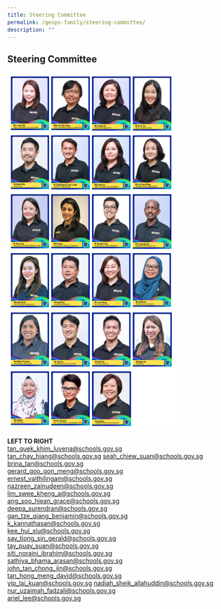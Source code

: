 ```yaml
---
title: Steering Committee
permalink: /gesps-family/steering-committee/
description: ""
---
```

## Steering Committee

<img src="/images/Steering%20Com.png">

**LEFT TO RIGHT**<br>
[tan_guek_khim_luvena@schools.gov.sg](mailto:Tan_Guek_Khim_Luvena@schools.gov.sg)<br>
[tan_chay_hiang@schools.gov.sg](mailto:tan_chay_hiang@schools.gov.sg)
[seah_chiew_suan@schools.gov.sg](mailto:Seah_Chiew_Suan@schools.gov.sg)<br>
[brina_tan@schools.gov.sg](mailto:brina_tan@schools.gov.sg)<br>
[gerard_goo_gon_meng@schools.gov.sg](mailto:Gerard_Woo_Hon_meng)<br>
[ernest_vaithilingam@schools.gov.sg](mailto:Ernest_Vaithilingam@schools.gov.sg)<br>
[nazreen_zainudeen@schools.gov.sg](mailto:Nazreen_Zainudeen@schools.gov.sg)<br>
[lim_swee_kheng_a@schools.gov.sg](mailto:lim_swee_kheng_a@schools.gov.sg)<br>
[ang_soo_hiean_grace@schools.gov.sg](mailto:ang_soo_hiean_grace@schools.gov.sg)<br>
[deepa_surendran@schools.gov.sg](mailto:Deepa_Surendran@schools.gov.sg)<br>
[gan_tze_qiang_benjamin@schools.gov.sg](mailto:gan_tze_qiang_benjamin@schools.gov.sg)<br>
[k_kannathasan@schools.gov.sg](mailto:K_Kannathasan@schools.gov.sg)<br>
[kee_hui_xiu@schools.gov.sg](mailto:kee_hui_xiu@schools.gov.sg)<br>
[say_tiong_sin_gerald@schools.gov.sg](mailto:say_tiong_sin_gerald@schools.gov.sg)<br>
[tay_puay_suan@schools.gov.sg](mailto:tay_puay_suan@schools.gov.sg)<br>
[siti_noraini_ibrahim@schools.gov.sg](mailto:siti_noraini_ibrahim@schools.gov.sg)<br>
[sathiya_bhama_arasan@schools.gov.sg](mailto:sathiya_bhama_arasan@schools.gov.sg)<br>
[john_tan_chong_jin@schools.gov.sg](mailto:john_tan_chong_jin@schools.gov.sg)<br>
[tan_hong_meng_david@schools.gov.sg](mailto:tan_hong_meng_david@schools.gov.sg)<br>
[yip_lai_kuan@schools.gov.sg](mailto:yip_lai_kuan@schools.gov.sg)
[nadiah_sheik_allahuddin@schools.gov.sg](mailto:nadiah_sheik_allahuddin@schools.gov.sg)<br>
[nur_uzaimah_fadzali@schools.gov.sg](mailto:nur_uzaimah_fadzali@schools.gov.sg)<br>
[ariel_lee@schools.gov.sg](mailto:ariel_lee@schools.gov.sg)<br>